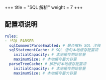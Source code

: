 +++
title = "SQL 解析"
weight = 7
+++

## 配置项说明

```yaml
rules:
- !SQL_PARSER
  sqlCommentParseEnabled: # 是否解析 SQL 注释
  sqlStatementCache: # SQL 语句本地缓存配置项
    initialCapacity: # 本地缓存初始容量
    maximumSize: # 本地缓存最大容量
  parseTreeCache: # 解析树本地缓存配置项
    initialCapacity: # 本地缓存初始容量
    maximumSize: # 本地缓存最大容量
```
